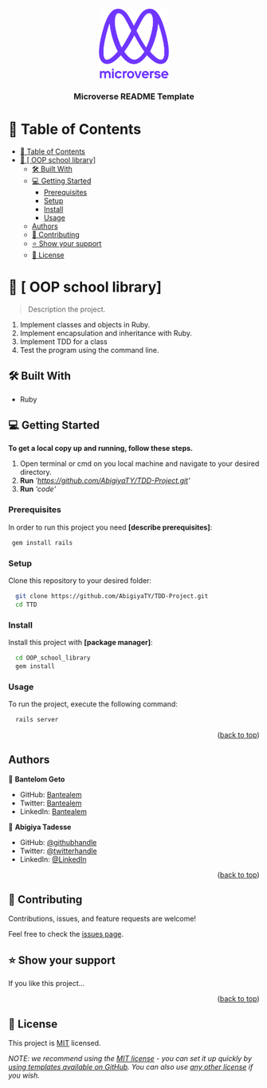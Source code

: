 <a name="readme-top"></a>

<div align="center">

  <img src="murple_logo.png" alt="logo" width="140"  height="auto" />
  <br/>

  <h3><b>Microverse README Template</b></h3>

</div>


# 📗 Table of Contents

- [📗 Table of Contents](#-table-of-contents)
- [📖 \[ OOP school library\] ](#--oop-school-library-)
  - [🛠 Built With ](#-built-with-)
  - [💻 Getting Started ](#-getting-started-)
    - [Prerequisites](#prerequisites)
    - [Setup](#setup)
    - [Install](#install)
    - [Usage](#usage)
  - [Authors](#authors)
  - [🤝 Contributing ](#-contributing-)
  - [⭐️ Show your support ](#️-show-your-support-)
  - [📝 License ](#-license-)

# 📖 [ OOP school library] <a name="about-project"></a>

> Description the project.

1. Implement classes and objects in Ruby.
2. Implement encapsulation and inheritance with Ruby.
3. Implement TDD for a class
4. Test the program using the command line.

## 🛠 Built With <a name="built-with"></a>

- Ruby

## 💻 Getting Started <a name="getting-started"></a>

**To get a local copy up and running, follow these steps.**
1. Open terminal or cmd on you local machine and navigate to your desired directory.
2. **Run**    *'https://github.com/AbigiyaTY/TDD-Project.git'*
3. **Run**   *'code'*

### Prerequisites


In order to run this project you need **[describe prerequisites]**:

```sh
 gem install rails
```

### Setup

Clone this repository to your desired folder:

```sh
  git clone https://github.com/AbigiyaTY/TDD-Project.git
  cd TTD
```

### Install

Install this project with **[package manager]**:

```sh
  cd OOP_school_library
  gem install

```

### Usage

To run the project, execute the following command:

```sh
  rails server
```

<p align="right">(<a href="#readme-top">back to top</a>)</p>

## Authors

👤 **Bantelom Geto**

- GitHub: [Bantealem](https://github.com/Bantealem)
- Twitter: [Bantealem](https://twitter.com/BantealemG)
- LinkedIn: [Bantealem](https://www.linkedin.com/in/bantealem-geto-a301b9213/)

👤 **Abigiya Tadesse**

* GitHub: [@githubhandle](https://github.com/AbigiyaTY)
* Twitter: [@twitterhandle](https://twitter.com/AbigiyaTY)
* LinkedIn: [@LinkedIn](https://www.linkedin.com/in/AbigiyaTY)

<p align="right">(<a href="#readme-top">back to top</a>)</p>

## 🤝 Contributing <a name="contributing"></a>

Contributions, issues, and feature requests are welcome!

Feel free to check the [issues page](../../issues/).


## ⭐️ Show your support <a name="support"></a>

If you like this project...

<p align="right">(<a href="#readme-top">back to top</a>)</p>

## 📝 License <a name="license"></a>

This project is [MIT](./MIT.md) licensed.

_NOTE: we recommend using the [MIT license](https://choosealicense.com/licenses/mit/) - you can set it up quickly by [using templates available on GitHub](https://docs.github.com/en/communities/setting-up-your-project-for-healthy-contributions/adding-a-license-to-a-repository). You can also use [any other license](https://choosealicense.com/licenses/) if you wish._
